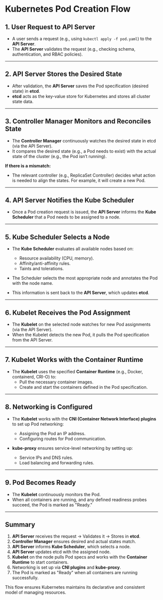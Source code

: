 # Kubernetes Pod Creation Flow

## 1. User Request to API Server
- A user sends a request (e.g., using `kubectl apply -f pod.yaml`) to the **API Server**.
- The **API Server** validates the request (e.g., checking schema, authentication, and RBAC policies).

---

## 2. API Server Stores the Desired State
- After validation, the **API Server** saves the Pod specification (desired state) in **etcd**.
- **etcd** acts as the key-value store for Kubernetes and stores all cluster state data.

---

## 3. Controller Manager Monitors and Reconciles State
- The **Controller Manager** continuously watches the desired state in etcd (via the API Server).
- It compares the desired state (e.g., a Pod needs to exist) with the actual state of the cluster (e.g., the Pod isn’t running).

**If there is a mismatch:**
- The relevant controller (e.g., ReplicaSet Controller) decides what action is needed to align the states. For example, it will create a new Pod.

---

## 4. API Server Notifies the Kube Scheduler
- Once a Pod creation request is issued, the **API Server** informs the **Kube Scheduler** that a Pod needs to be assigned to a node.

---

## 5. Kube Scheduler Selects a Node
- The **Kube Scheduler** evaluates all available nodes based on:
  - Resource availability (CPU, memory).
  - Affinity/anti-affinity rules.
  - Taints and tolerations.

- The Scheduler selects the most appropriate node and annotates the Pod with the node name.
- This information is sent back to the **API Server**, which updates **etcd**.

---

## 6. Kubelet Receives the Pod Assignment
- The **Kubelet** on the selected node watches for new Pod assignments (via the API Server).
- When the Kubelet detects the new Pod, it pulls the Pod specification from the API Server.

---

## 7. Kubelet Works with the Container Runtime
- The **Kubelet** uses the specified **Container Runtime** (e.g., Docker, containerd, CRI-O) to:
  - Pull the necessary container images.
  - Create and start the containers defined in the Pod specification.

---

## 8. Networking is Configured
- The **Kubelet** works with the **CNI (Container Network Interface) plugins** to set up Pod networking:
  - Assigning the Pod an IP address.
  - Configuring routes for Pod communication.

- **kube-proxy** ensures service-level networking by setting up:
  - Service IPs and DNS rules.
  - Load balancing and forwarding rules.

---

## 9. Pod Becomes Ready
- The **Kubelet** continuously monitors the Pod.
- When all containers are running, and any defined readiness probes succeed, the Pod is marked as "Ready."

---

## **Summary**
1. **API Server** receives the request → Validates it → Stores in **etcd**.
2. **Controller Manager** ensures desired and actual states match.
3. **API Server** informs **Kube Scheduler**, which selects a node.
4. **API Server** updates etcd with the assigned node.
5. **Kubelet** on the node pulls Pod specs and works with the **Container Runtime** to start containers.
6. Networking is set up via **CNI plugins** and **kube-proxy**.
7. The Pod is marked as "Ready" when all containers are running successfully.

This flow ensures Kubernetes maintains its declarative and consistent model of managing resources.
